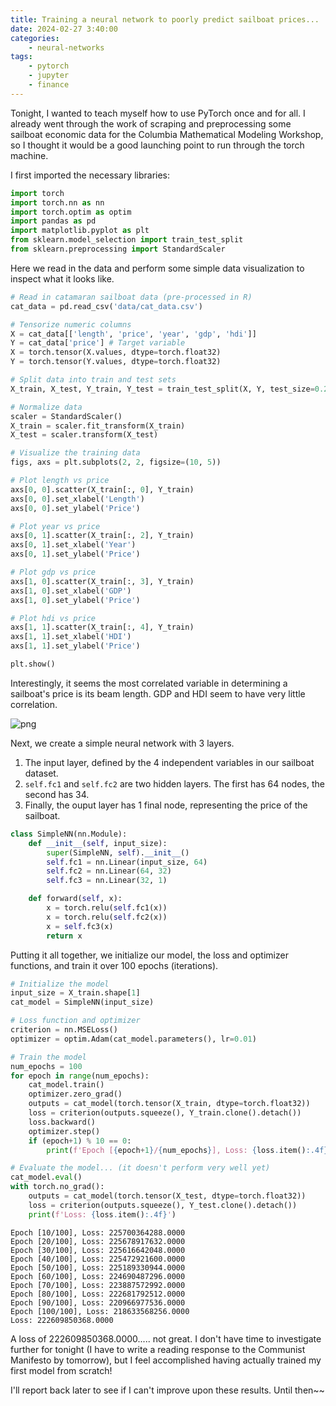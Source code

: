 ```yaml
---
title: Training a neural network to poorly predict sailboat prices...
date: 2024-02-27 3:40:00
categories:
    - neural-networks
tags:
    - pytorch
    - jupyter
    - finance
---
```


Tonight, I wanted to teach myself how to use PyTorch once and for all. I already went through the work of scraping and preprocessing some sailboat economic data for the Columbia Mathematical Modeling Workshop, so I thought it would be a good launching point to run through the torch machine.

I first imported the necessary libraries:


```python
import torch
import torch.nn as nn
import torch.optim as optim
import pandas as pd
import matplotlib.pyplot as plt
from sklearn.model_selection import train_test_split
from sklearn.preprocessing import StandardScaler
```

Here we read in the data and perform some simple data visualization to inspect what it looks like. 


```python
# Read in catamaran sailboat data (pre-processed in R)
cat_data = pd.read_csv('data/cat_data.csv')

# Tensorize numeric columns
X = cat_data[['length', 'price', 'year', 'gdp', 'hdi']]
Y = cat_data['price'] # Target variable
X = torch.tensor(X.values, dtype=torch.float32)
Y = torch.tensor(Y.values, dtype=torch.float32)

# Split data into train and test sets
X_train, X_test, Y_train, Y_test = train_test_split(X, Y, test_size=0.2, random_state=42)

# Normalize data
scaler = StandardScaler()
X_train = scaler.fit_transform(X_train)
X_test = scaler.transform(X_test)

# Visualize the training data
figs, axs = plt.subplots(2, 2, figsize=(10, 5))

# Plot length vs price
axs[0, 0].scatter(X_train[:, 0], Y_train)
axs[0, 0].set_xlabel('Length')
axs[0, 0].set_ylabel('Price')

# Plot year vs price
axs[0, 1].scatter(X_train[:, 2], Y_train)
axs[0, 1].set_xlabel('Year')
axs[0, 1].set_ylabel('Price')

# Plot gdp vs price
axs[1, 0].scatter(X_train[:, 3], Y_train)
axs[1, 0].set_xlabel('GDP')
axs[1, 0].set_ylabel('Price')

# Plot hdi vs price
axs[1, 1].scatter(X_train[:, 4], Y_train)
axs[1, 1].set_xlabel('HDI')
axs[1, 1].set_ylabel('Price')

plt.show()
```


Interestingly, it seems the most correlated variable in determining a sailboat's price is its beam length. GDP and HDI seem to have very little correlation.
    
![png](../../assets/posts/2024-02-27-image1.png "Scatterplots of the input variables versus sailboat price")
    

Next, we create a simple neural network with 3 layers.
1. The input layer, defined by the 4 independent variables in our sailboat dataset.
2. `self.fc1` and `self.fc2` are two hidden layers. The first has 64 nodes, the second has 34.
3. Finally, the ouput layer has 1 final node, representing the price of the sailboat.


```python
class SimpleNN(nn.Module):
    def __init__(self, input_size):
        super(SimpleNN, self).__init__()
        self.fc1 = nn.Linear(input_size, 64)
        self.fc2 = nn.Linear(64, 32)
        self.fc3 = nn.Linear(32, 1)

    def forward(self, x):
        x = torch.relu(self.fc1(x))
        x = torch.relu(self.fc2(x))
        x = self.fc3(x)
        return x
```

Putting it all together, we initialize our model, the loss and optimizer functions, and train it over 100 epochs (iterations).


```python
# Initialize the model
input_size = X_train.shape[1]
cat_model = SimpleNN(input_size)

# Loss function and optimizer
criterion = nn.MSELoss()
optimizer = optim.Adam(cat_model.parameters(), lr=0.01)

# Train the model
num_epochs = 100
for epoch in range(num_epochs):
    cat_model.train()
    optimizer.zero_grad()
    outputs = cat_model(torch.tensor(X_train, dtype=torch.float32))
    loss = criterion(outputs.squeeze(), Y_train.clone().detach())
    loss.backward()
    optimizer.step()
    if (epoch+1) % 10 == 0:
        print(f'Epoch [{epoch+1}/{num_epochs}], Loss: {loss.item():.4f}')

# Evaluate the model... (it doesn't perform very well yet)
cat_model.eval()
with torch.no_grad():
    outputs = cat_model(torch.tensor(X_test, dtype=torch.float32))
    loss = criterion(outputs.squeeze(), Y_test.clone().detach())
    print(f'Loss: {loss.item():.4f}')
```

    Epoch [10/100], Loss: 225700364288.0000
    Epoch [20/100], Loss: 225678917632.0000
    Epoch [30/100], Loss: 225616642048.0000
    Epoch [40/100], Loss: 225472921600.0000
    Epoch [50/100], Loss: 225189330944.0000
    Epoch [60/100], Loss: 224690487296.0000
    Epoch [70/100], Loss: 223887572992.0000
    Epoch [80/100], Loss: 222681792512.0000
    Epoch [90/100], Loss: 220966977536.0000
    Epoch [100/100], Loss: 218633568256.0000
    Loss: 222609850368.0000


A loss of 222609850368.0000..... not great. I don't have time to investigate further for tonight (I have to write a reading response to the Communist Manifesto by tomorrow), but I feel accomplished having actually trained my first model from scratch!

I'll report back later to see if I can't improve upon these results. Until then~~
